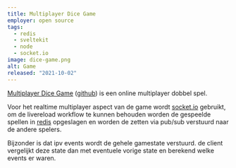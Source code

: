```yaml
---
title: Multiplayer Dice Game
employer: open source
tags:
  - redis
  - sveltekit
  - node
  - socket.io
image: dice-game.png
alt: Game
released: "2021-10-02"
---
```


[Multiplayer Dice Game](https://multiplayer-dice-game.herokuapp.com) ([github](https://github.com/bfanger/multiplayer-dice-game)) is een online multiplayer dobbel spel.

Voor het realtime multiplayer aspect van de game wordt [socket.io](https://socket.io/) gebruikt, om de livereload workflow te kunnen behouden worden de gespeelde spellen in [redis](https://redis.io/) opgeslagen en worden de zetten via pub/sub verstuurd naar de andere spelers.

Bijzonder is dat ipv events wordt de gehele gamestate verstuurd. de client vergelijkt deze state dan met eventuele vorige state en berekend welke events er waren.
